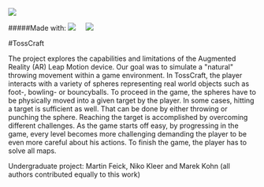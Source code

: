 ![](https://github.com/tactillusion/Tosscraft_GDD/blob/master/gfx/logo.PNG)


#####Made with:
[![](http://cdn2.afterdawn.fi/v3/news/small/unity-3d-logo-white.png)]()
&nbsp;&nbsp;&nbsp;
[![](http://fs5.directupload.net/images/161206/3754xnco.png)]()


#TossCraft

The project explores the capabilities and limitations of the Augmented Reality (AR) Leap Motion device. Our goal was to simulate a "natural" throwing movement within a game environment. In TossCraft, the player interacts with a variety of spheres representing real world objects such as foot-, bowling- or bouncyballs. To proceed in the game, the spheres have to be physically moved into a given target by the player. In some cases, hitting a target is sufficient as well. That can be done by either throwing or punching the sphere. Reaching the target is accomplished by overcoming different challenges. As the game starts off easy, by progressing in the game, every level becomes more challenging demanding the player to be even more careful about his actions. To finish the game, the player has to solve all maps.

Undergraduate project: Martin Feick, Niko Kleer and Marek Kohn (all authors contributed equally to this work)



